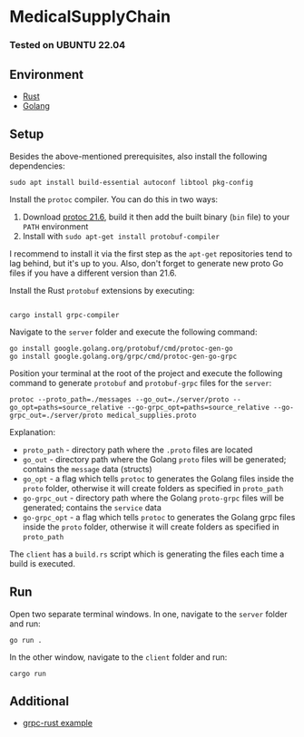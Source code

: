 # MedicalSupplyChain #

### Tested on UBUNTU 22.04 ##

## Environment ##
- [Rust](https://www.rust-lang.org/tools/install)
- [Golang](https://go.dev/doc/install)

## Setup ##

Besides the above-mentioned prerequisites, also install the following dependencies:
```shell
sudo apt install build-essential autoconf libtool pkg-config
```

Install the `protoc` compiler. You can do this in two ways:
1. Download [protoc 21.6](https://github.com/protocolbuffers/protobuf/releases/download/v21.6/protoc-21.6-linux-x86_64.zip), build it then add the built binary (`bin` file) to your `PATH` environment
2. Install with `sudo apt-get install protobuf-compiler`

I recommend to install it via the first step as the `apt-get` repositories tend to lag behind, but it's up to you. Also, don't forget to generate new proto Go files if you have a different version than 21.6. 

Install the Rust `protobuf` extensions by executing:
```shell

cargo install grpc-compiler
```

Navigate to the `server` folder and execute the following command:
```shell
go install google.golang.org/protobuf/cmd/protoc-gen-go
go install google.golang.org/grpc/cmd/protoc-gen-go-grpc
```

Position your terminal at the root of the project and execute the following command to generate `protobuf` and `protobuf-grpc` files for the `server`:
```shell
protoc --proto_path=./messages --go_out=./server/proto --go_opt=paths=source_relative --go-grpc_opt=paths=source_relative --go-grpc_out=./server/proto medical_supplies.proto
```

Explanation:
- `proto_path`    - directory path where the `.proto` files are located
- `go_out`        - directory path where the Golang `proto` files will be generated; contains the `message` data (structs)
- `go_opt`        - a flag which tells `protoc` to generates the Golang files inside the `proto` folder, otherwise it will create folders as specified in `proto_path`
- `go-grpc_out`   - directory path where the Golang `proto-grpc` files will be generated; contains the `service` data
- `go-grpc_opt`   - a flag which tells `protoc` to generates the Golang grpc files inside the `proto` folder, otherwise it will create folders as specified in `proto_path`

The `client` has a `build.rs` script which is generating the files each time a build is executed.

## Run ##

Open two separate terminal windows. In one, navigate to the `server` folder and run:
```shell
go run .
```

In the other window, navigate to the `client` folder and run:
```shell
cargo run
```

## Additional ##
- [grpc-rust example](https://github.com/stepancheg/grpc-rust/tree/master/grpc-compiler)